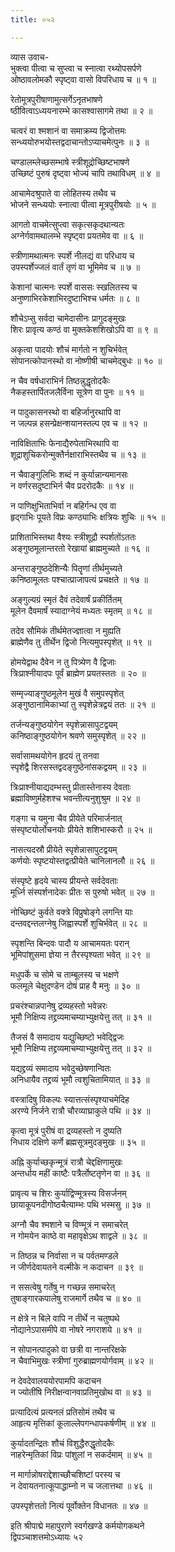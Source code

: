 ```yaml
---
title: ०५२

---
```

व्यास उवाच-  
भुक्त्वा पीत्वा च सुप्त्वा च स्नात्वा रथ्योपसर्पणे  
ओष्ठावलोमकौ स्पृष्ट्वा वासो विपरिधाय च ॥ १ ॥


रेतोमूत्रपुरीषाणामुत्सर्गेऽनृतभाषणे  
ष्ठीवित्वाऽध्ययनारम्भे कासश्वासागमे तथा ॥ २ ॥


चत्वरं वा श्मशानं वा समाक्रम्य द्विजोत्तमः  
सन्ध्ययोरुभयोस्तद्वदाचान्तोऽप्याचमेत्पुनः ॥ ३ ॥


चण्डालम्लेच्छसम्भाषे स्त्रीशूद्रोच्छिष्टभाषणे  
उच्छिष्टं पुरुषं दृष्ट्वा भोज्यं चापि तथाविधम् ॥ ४ ॥


आचामेदश्रुपाते वा लोहितस्य तथैव च  
भोजने सन्ध्ययोः स्नात्वा पीत्वा मूत्रपुरीषयोः ॥ ५ ॥


आगतो वाचमेत्सुप्त्वा सकृत्सकृदथान्यतः  
अग्नेर्गवामथालम्भे स्पृष्ट्वा प्रयतमेव वा ॥ ६ ॥


स्त्रीणामथात्मनः स्पर्शे नीलद्यं वा परिधाय च  
उपस्पर्शेज्जलं वार्तं तृणं वा भूमिमेव च ॥ ७ ॥


केशानां चात्मनः स्पर्शे वाससः स्खलितस्य च  
अनुष्णाभिरकेशाभिरदुष्टाभिश्च धर्मतः ॥ ८ ॥


शौचेऽप्सु सर्वदा चामेदासीनः प्रागुदङ्मुखः  
शिरः प्रावृत्य कण्ठं वा मुक्तकेशशिखोऽपि वा ॥ ९ ॥


अकृत्वा पादयोः शौचं मार्गतो न शुचिर्भवेत्  
सोपानत्कोपानस्थो वा नोष्णीषी चाचमेद्बुधः ॥ १० ॥


न चैव वर्षधाराभिर्न तिष्ठन्नुद्धृतोदकैः  
नैकहस्तार्पितजलैर्विना सूत्रेण वा पुनः ॥ ११ ॥


न पादुकासनस्थो वा बहिर्जानुरथापि वा  
न जल्पन्न हसन्प्रेक्षन्शयानस्तल्प एव च ॥ १२ ॥


नाविक्षिताभिः फेनाद्यैरुपेताभिरथापि वा  
शूद्राशुचिकरोन्मुक्तैर्नक्षाराभिस्तथैव च ॥ १३ ॥


न चैवाङ्गुलिभिः शब्दं न कुर्यान्नान्यमानसः  
न वर्णरसदुष्टाभिर्न चैव प्रदरोदकैः ॥ १४ ॥


न पाणिक्षुभिताभिर्वा न बहिर्गन्ध एव वा  
हृद्गाभिः पूयते विप्रः कण्ठ्याभिः क्षत्रियः शुचिः ॥ १५ ॥


प्राशिताभिस्तथा वैश्यः स्त्रीशूद्रौ स्पर्शतोंऽततः  
अङ्गुष्ठमूलान्तरतो रेखायां ब्राह्ममुच्यते ॥ १६ ॥


अन्तराङ्गुष्ठदेशिन्यैः पितॄणां तीर्थमुच्यते  
कनिष्ठामूलतः पश्चात्प्राजापत्यं प्रचक्षते ॥ १७ ॥


अङ्गुल्यग्रं स्मृतं दैवं तदेवार्षं प्रकीर्तितम्  
मूलेन दैवमार्षं स्यादाग्नेयं मध्यतः स्मृतम् ॥ १८ ॥


तदेव सौमिकं तीर्थमेतज्ज्ञात्वा न मुह्यति  
ब्राह्मेणैव तु तीर्थेन द्विजो नित्यमुपस्पृशेत् ॥ १९ ॥


होमयेद्वाथ दैवेन न तु पित्र्येण वै द्विजाः  
त्रिःप्राश्नीयादपः पूर्वं ब्राह्मेण प्रयतस्ततः ॥ २० ॥


सम्मृज्याङ्गुष्ठमूलेन मुखं वै समुपस्पृशेत्  
अङ्गुष्ठानामिकाभ्यां तु स्पृशेन्नेत्रद्वयं ततः ॥ २१ ॥


तर्जन्यङ्गुष्ठयोगेन स्पृशेन्नासापुटद्वयम्  
कनिष्ठाङ्गुष्ठयोगेन श्रवणे समुस्पृशेत् ॥ २२ ॥


सर्वासामथयोगेन हृदयं तु तनवा  
स्पृशेद्वै शिरसस्तद्वदङ्गुष्ठेनांसकद्वयम् ॥ २३ ॥


त्रिःप्राश्नीयाद्यदम्भस्तु प्रीतास्तेनास्य देवताः  
ब्रह्माविष्णुर्महेशश्च भवन्तीत्यनुशुश्रुम ॥ २४ ॥


गङ्गा च यमुना चैव प्रीयेते परिमार्जनात्  
संस्पृष्टयोर्लोचनयोः प्रीयेते शशिभास्करौ ॥ २५ ॥


नासत्यदस्रौ प्रीयेते स्पृशेन्नासापुटद्वयम्  
कर्णयोः स्पृष्टयोस्तद्वत्प्रीयेते चानिलानलौ ॥ २६ ॥


संस्पृष्टे हृदये चास्य प्रीयन्ते सर्वदेवताः  
मूर्ध्नि संस्पर्शनादेकः प्रीतः स पुरुषो भवेत् ॥ २७ ॥


नोच्छिष्टं कुर्वते वक्त्रे विप्रुषोङ्गे लगन्ति याः  
दन्तवद्दन्तलग्नेषु जिह्वास्पर्शे शुचिर्भवेत् ॥ २८ ॥


स्पृशन्ति बिन्दवः पादौ य आचामयतः परान्  
भूमिपांशुसमा ज्ञेया न तैरस्पृश्यता भवेत् ॥ २९ ॥


मधुपर्के च सोमे च ताम्बूलस्य च भक्षणे  
फलमूले चेक्षुदण्डेन दोषं प्राह वै मनुः ॥ ३० ॥


प्रचरंश्चान्नपानेषु द्रव्यहस्तो भवेन्नरः  
भूमौ निक्षिप्य तद्द्रव्यमाचम्याभ्युक्षयेत्तु तत् ॥ ३१ ॥


तैजसं वै समादाय यद्युच्छिष्टो भवेद्द्विजः  
भूमौ निक्षिप्य तद्द्रव्यमाचम्याभ्युक्षयेत्तु तत् ॥ ३२ ॥


यद्यद्द्रव्यं समादाय भवेदुच्छेषणान्वितः  
अनिधायैव तद्द्रव्यं भूमौ त्वशुचितामियात् ॥ ३३ ॥


वस्त्रादिषु विकल्पः स्यात्तत्संस्पृश्याचमेदिह  
अरण्ये निर्जने रात्रौ चौरव्याघ्राकुले पथि ॥ ३४ ॥


कृत्वा मूत्रं पुरीषं वा द्रव्यहस्तो न दुष्यति  
निधाय दक्षिणे कर्णे ब्रह्मसूत्रमुदङ्मुखः ॥ ३५ ॥


अह्नि कुर्याच्छकृन्मूत्रं रात्रौ चेद्दक्षिणामुखः  
अन्तर्धाय महीं काष्टैः पत्रैर्लोष्टतृणेन वा ॥ ३६ ॥


प्रावृत्य च शिरः कुर्याद्विण्मूत्रस्य विसर्जनम्  
छायाकूपनदीगोष्ठचैत्याम्भः पथि भस्मसु ॥ ३७ ॥


अग्नौ चैव श्मशाने च विण्मूत्रं न समाचरेत्  
न गोमयेन काष्ठे वा महावृक्षेऽथ शाद्वले ॥ ३८ ॥


न तिष्ठन्न च निर्वासा न च पर्वतमण्डले  
न जीर्णदेवायतने वल्मीके न कदाचन ॥ ३९ ॥


न ससत्वेषु गर्तेषु न गच्छन्न समाचरेत्  
तुषाङ्गारकपालेषु राजमार्गे तथैव च ॥ ४० ॥


न क्षेत्रे न बिले वापि न तीर्थे न चतुष्पथे  
नोद्यानेऽपासमीपे वा नोषरे नगराशये ॥ ४१ ॥


न सोपानत्पादुको वा छत्री वा नान्तरिक्षके  
न चैवाभिमुखः स्त्रीणां गुरुब्राह्मणयोर्गवाम् ॥ ४२ ॥


न देवदेवालययोरपामपि कदाचन  
न ज्योतींषि निरीक्षन्वानवाप्रतिमुखोथ वा ॥ ४३ ॥


प्रत्यादित्यं प्रत्यनलं प्रतिसोमं तथैव च  
आहृत्य मृत्तिकां कूलाल्लेपगन्धापकर्षणीम् ॥ ४४ ॥


कुर्यादतन्द्रितः शौचं विशुद्धैरुद्धृतोदकैः  
नाहरेन्मृतिकां विप्रः पांशुलां न सकर्दमाम् ॥ ४५ ॥


न मार्गान्नोषराद्देशाच्छौचशिष्टां परस्य च  
न देवायतनात्कूपाद्धाम्नो न च जलात्तथा ॥ ४६ ॥


उपस्पृशेत्ततो नित्यं पूर्वोक्तेन विधानतः ॥ ४७ ॥


इति श्रीपाद्मे महापुराणे स्वर्गखण्डे कर्मयोगकथने  
द्विपञ्चाशत्तमोऽध्यायः ५२